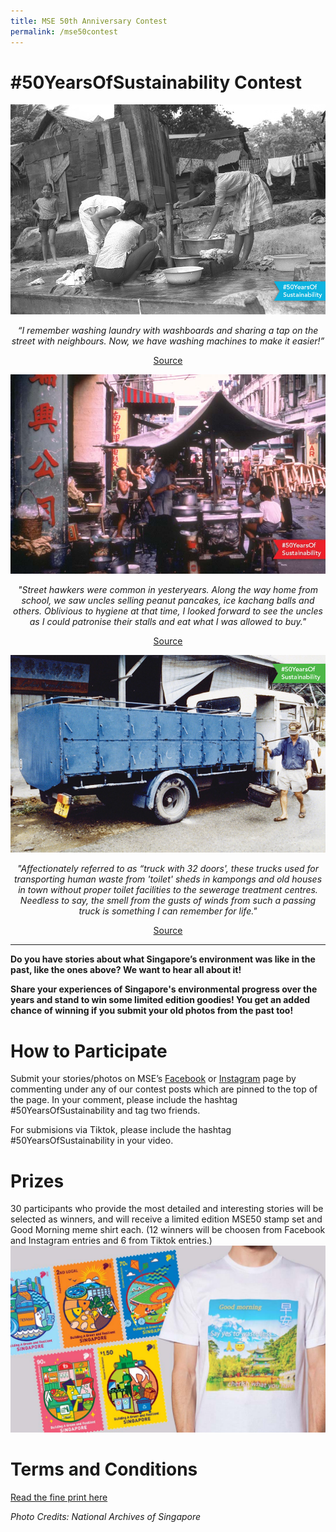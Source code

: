 ```yaml
---
title: MSE 50th Anniversary Contest
permalink: /mse50contest
---
```


<h1>#50YearsOfSustainability Contest</h1>

<center>
<img src="/images/mse50/c1.jpg" alt="washing laundry in the past">
<p><em>“I remember washing laundry with washboards and sharing a tap on the street with neighbours. Now, we have washing machines to make it easier!”</em></p> 
<a href="https://www.singaporememory.sg/contents/SMB-10454abc-62f7-4223-aaa2-820870adda77">Source</a>

<p></p>
  
<img src="/images/mse50/c2.jpg" alt="street hawkers in the past">
<p><em>"Street hawkers were common in yesteryears.  Along the way home from school, we saw uncles selling peanut pancakes, ice kachang balls and others.  Oblivious to hygiene at that time, I looked forward to see the uncles as I could patronise their stalls and eat what I was allowed to buy."</em></p>
<a href="https://www.singaporememory.sg/contents/SMB-22f9fc67-d20d-4ca7-a4b4-cb1168ae137d">Source</a>

<p></p>
  
<img src="/images/mse50/c3.jpg" alt="night soil collection in the past">
<p><em>"Affectionately referred to as “truck with 32 doors', these trucks used for transporting human waste from 'toilet' sheds in kampongs and old houses in town without proper toilet facilities to the sewerage treatment centres.  Needless to say, the smell from the gusts of winds from such a passing truck is something I can remember for life."</em></p>
 <a href="https://www.singaporememory.sg/contents/SMB-ad16d49b-0996-4e29-b2f0-5a115a2f656e">Source</a>

</center>

<hr>

<p><strong>Do you have stories about what Singapore’s environment was like in the past, like the ones above? We want to hear all about it! </strong></p>

<p><strong>Share your experiences of Singapore's environmental progress over the years and stand to win some limited edition goodies! You get an added chance of winning if you submit your old photos from the past too!</strong></p>

 <h1>How to Participate</h1>

Submit your stories/photos on MSE’s <a href="http://www.facebook.com/msesingapore">Facebook</a> or <a href="http://www.instagram.com/msesingapore">Instagram</a> page by commenting under any of our contest posts which are pinned to the top of the page. In your comment, please include the hashtag #50YearsOfSustainability and tag two friends. 

For submisions via Tiktok, please include the hashtag #50YearsOfSustainability in your video.
  
<h1>Prizes</h1>
30 participants who provide the most detailed and interesting stories will be selected as winners, and will receive a limited edition MSE50 stamp set and Good Morning meme shirt each. (12 winners will be choosen from Facebook and Instagram entries and 6 from Tiktok entries.)
<img src="/images/mse50/c4.jpg" alt="prizes">


<h1>Terms and Conditions</h1>

<a href="/images/mse50/msetnc.pdf">Read the fine print here </a>


<p><em>Photo Credits: National Archives of Singapore</em></p>
